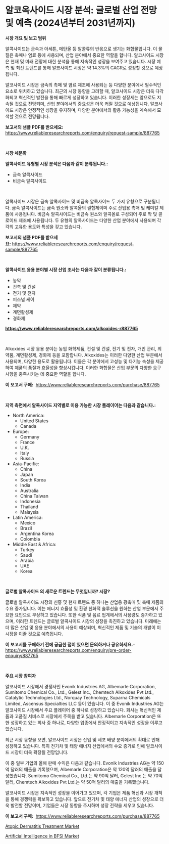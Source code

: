 <p><h1>알코옥사이드 시장 분석: 글로벌 산업 전망 및 예측 (2024년부터 2031년까지)</h1></p><p><strong>시장 개요 및 보고 범위</strong></p>
<p><p>알콕사이드는 금속과 아세톤, 메탄올 등 알콜류의 반응으로 생기는 화합물입니다. 이 물질은 촉매나 염료 등에 사용되며, 산업 분야에서 중요한 역할을 합니다. 알코사이드 시장은 현재 및 미래 전망에 대한 분석을 통해 지속적인 성장을 보여주고 있습니다. 시장 예측 및 최신 트렌드를 통해 알코사이드 시장은 약 14.3%의 CAGR로 성장할 것으로 예상됩니다. </p><p>알코사이드 시장은 금속의 촉매 및 염료 제조에 사용되는 등 다양한 분야에서 필수적인 요소로 위치하고 있습니다. 최근의 시장 동향을 고려할 때, 알코사이드 시장은 더욱 다각화되고 혁신적인 발전을 통해 빠르게 성장하고 있습니다. 이러한 성장세는 앞으로도 지속될 것으로 전망되며, 산업 분야에서의 중요성은 더욱 커질 것으로 예상됩니다. 알코사이드 시장은 안정적인 성장을 유지하며, 다양한 분야에서의 활용 가능성을 계속해서 모색할 것으로 전망됩니다.</p></p>
<p><strong>보고서의 샘플 PDF를 받으세요:</strong> <a href="https://www.reliableresearchreports.com/enquiry/request-sample/887765">https://www.reliableresearchreports.com/enquiry/request-sample/887765</a></p>
<p>&nbsp;</p>
<p><strong>시장 세분화</strong></p>
<p><strong>알콕사이드 유형별 시장 분석은 다음과 같이 분류됩니다.:</strong></p>
<p><ul><li>금속 알콕사이드</li><li>비금속 알콕사이드</li></ul></p>
<p>&nbsp;</p>
<p><p>알콕사이드 시장은 금속 알콕사이드 및 비금속 알콕사이드 두 가지 유형으로 구분됩니다. 금속 알콕사이드는 금속 원소와 알콕올의 결합체이며 주로 산업용 촉매 및 케미칼 제품에 사용됩니다. 비금속 알콕사이드는 비금속 원소와 알콕올로 구성되어 주로 막 및 콜로이드 제조에 사용됩니다. 두 유형의 알콕사이드는 다양한 산업 분야에서 사용되며 각각의 고유한 용도와 특성을 갖고 있습니다.</p></p>
<p><strong>보고서의 샘플 PDF를 받으세요:</strong>&nbsp;<a href="https://www.reliableresearchreports.com/enquiry/request-sample/887765">https://www.reliableresearchreports.com/enquiry/request-sample/887765</a></p>
<p>&nbsp;</p>
<p><strong> 알콕사이드 응용 분야별 시장 산업 조사는 다음과 같이 분류됩니다.:</strong></p>
<p><ul><li>농약</li><li>건축 및 건설</li><li>전기 및 전자</li><li>퍼스널 케어</li><li>제약</li><li>계면활성제</li><li>경화제</li></ul></p>
<p><strong><a href="https://www.reliableresearchreports.com/alkoxides-r887765">https://www.reliableresearchreports.com/alkoxides-r887765</a></strong></p>
<p>&nbsp;</p>
<p><p>Alkoxides 시장 응용 분야는 농업 화학제품, 건설 및 건설, 전기 및 전자, 개인 관리, 의약품, 계면활성제, 경화제 등을 포함합니다. Alkoxides는 이러한 다양한 산업 부문에서 사용되며, 다양한 용도로 활용됩니다. 이들은 각 분야에서 고성능 및 다기능 속성을 제공하여 제품의 품질과 효율성을 향상시킵니다. 이러한 화합물은 산업 부문의 다양한 요구 사항을 충족시키는 데 중요한 역할을 합니다.</p></p>
<p><strong>이 보고서 구매:</strong>&nbsp; <a href="https://www.reliableresearchreports.com/purchase/887765">https://www.reliableresearchreports.com/purchase/887765</a></p>
<p>&nbsp;</p>
<p><strong>지역 측면에서 알콕사이드 지역별로 이용 가능한 시장 플레이어는 다음과 같습니다.:</strong></p>
<p><ul>
    <li>
        North America:
        <ul>
            <li>United States</li>
            <li>Canada</li>
        </ul>
    </li>
    <li>
        Europe:
        <ul>
            <li>Germany</li>
            <li>France</li>
            <li>U.K.</li>
            <li>Italy</li>
            <li>Russia</li>
        </ul>
    </li>
    <li>
        Asia-Pacific:
        <ul>
            <li>China</li>
            <li>Japan</li>
            <li>South Korea</li>
            <li>India</li>
            <li>Australia</li>
            <li>China Taiwan</li>
            <li>Indonesia</li>
            <li>Thailand</li>
            <li>Malaysia</li>
        </ul>
    </li>
    <li>
        Latin America:
        <ul>
            <li>Mexico</li>
            <li>Brazil</li>
            <li>Argentina Korea</li>
            <li>Colombia</li>
        </ul>
    </li>
    <li>
        Middle East & Africa:
        <ul>
            <li>Turkey</li>
            <li>Saudi</li>
            <li>Arabia</li>
            <li>UAE</li>
            <li>Korea</li>
        </ul>
    </li>
    </ul></p>
<p>&nbsp;</p>
<p><strong>글로벌 알콕사이드 의 새로운 트렌드는 무엇입니까? 시장?</strong></p>
<p><p>글로벌 알콕사이드 시장의 신흥 및 현재 트렌드 중 하나는 산업용 광촉매 및 촉매 제품의 수요 증가입니다. 이는 에너지 효율성 및 환경 친화적 솔루션을 원하는 산업 부문에서 주요한 요인으로 부상하고 있습니다. 또한 식품 및 음료 업계에서의 사용량도 증가하고 있으며, 이러한 트렌드는 글로벌 알콕사이드 시장의 성장을 촉진하고 있습니다. 미래에는 더 많은 산업 및 응용 분야에서의 사용이 예상되며, 혁신적인 제품 및 기술의 개발이 이 시장을 이끌 것으로 예측됩니다.</p></p>
<p><strong>이 보고서를 구매하기 전에 궁금한 점이 있으면 문의하거나 공유하세요.</strong>- <a href="https://www.reliableresearchreports.com/enquiry/pre-order-enquiry/887765">https://www.reliableresearchreports.com/enquiry/pre-order-enquiry/887765</a></p>
<p>&nbsp;</p>
<p><strong>주요 시장 참여자</strong></p>
<p><p>알코사이드 시장에서 경쟁사인 Evonik Industries AG, Albemarle Corporation, Sumitomo Chemical Co., Ltd., Gelest Inc., Chemtech Alkoxides Pvt Ltd., Catalytic Technologies Ltd., Norquay Technology, Suparna Chemicals Limited, Ascensus Specialties LLC 등이 있습니다. 이 중 Evonik Industries AG는 알코사이드 시장에서 주요 플레이어 중 하나로 성장하고 있습니다. 회사는 혁신적인 제품과 고품질 서비스로 시장에서 주목을 받고 있습니다. Albemarle Corporation은 또한 성장하고 있는 회사 중 하나로, 다양한 업종에서 안정적이고 지속적인 성장을 이루고 있습니다.</p><p>최근 시장 동향을 보면, 알코사이드 시장은 산업 및 세포 배양 분야에서의 확대로 인해 성장하고 있습니다. 특히 전기차 및 태양 에너지 산업에서의 수요 증가로 인해 알코사이드 시장이 더욱 확장될 전망입니다.</p><p>이 중 일부 기업의 올해 판매 수익은 다음과 같습니다. Evonik Industries AG는 약 150억 달러의 매출을 기록했으며, Albemarle Corporation은 약 120억 달러의 매출을 달성했습니다. Sumitomo Chemical Co., Ltd.는 약 90억 달러, Gelest Inc.는 약 70억 달러, Chemtech Alkoxides Pvt Ltd.는 약 50억 달러의 매출을 기록했습니다.</p><p>알코사이드 시장은 지속적인 성장을 이어가고 있으며, 각 기업은 제품 혁신과 시장 개척을 통해 경쟁력을 확보하고 있습니다. 앞으로 전기차 및 태양 에너지 산업의 성장으로 더욱 발전할 전망이며, 기업들은 시장 동향을 주시하며 성장 전략을 세우고 있습니다.</p></p>
<p><strong>이 보고서 구매:</strong>&nbsp;&nbsp;<a href="https://www.reliableresearchreports.com/purchase/887765">https://www.reliableresearchreports.com/purchase/887765</a></p>
<p><p><a href="https://github.com/nancykennedykellievqfqt2/Market-Research-Report-List-2/blob/main/atopic-dermatitis-treatment-market.md">Atopic Dermatitis Treatment Market</a></p><p><a href="https://github.com/seekum/Market-Research-Report-List-2/blob/main/artificial-intelligence-in-bfsi-market.md">Artificial Intelligence in BFSI Market</a></p></p>
